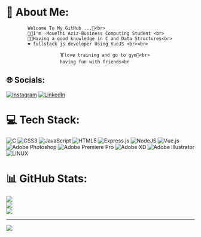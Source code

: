 # 💫 About Me:
            Welcome To My GitHub ...👋<br>
            👨‍🎓I'm -Mouelhi Aziz-Business Computing Student <br>
            👨‍💻Having a good knowledge in C and Data Structures<br>
            ❤️ fullstack js developer Using VueJS <br><br>  
            
                        🏋️love training and go to gym💪<br>                                     
                        having fun with friends<br


## 🌐 Socials:
[![Instagram](https://img.shields.io/badge/Instagram-%23E4405F.svg?logo=Instagram&logoColor=white)](https://instagram.com/https://l.facebook.com/l.php?u=https%3A%2F%2Finstagram.com%2Fmouelhi_aziz2%3Figshid%3DMzNlNGNkZWQ4Mg%253D%253D%26fbclid%3DIwAR20eNDD7lQqahPF7PJwcQ_0o4WCJE7T78nEoBX3-5gDeBYUmlemOLM-Dug&h=AT3gGN67hc4Ggj7tMt1jMTRisOMWeBrDw4av8H9SjLwIw6Okdp3hSztM4CvNjiwftnhy9T1yP0owTxuxBcki2pixLftDmHVYvDbhfLDcA_QEkiq6H5xau2ckkC5MC6jEHcAgEA) [![LinkedIn](https://img.shields.io/badge/LinkedIn-%230077B5.svg?logo=linkedin&logoColor=white)](https://linkedin.com/in/www.linkedin.com/in/aziz-mouelhi-78314b269) 

# 💻 Tech Stack:
![C](https://img.shields.io/badge/c-%2300599C.svg?style=for-the-badge&logo=c&logoColor=white) ![CSS3](https://img.shields.io/badge/css3-%231572B6.svg?style=for-the-badge&logo=css3&logoColor=white) ![JavaScript](https://img.shields.io/badge/javascript-%23323330.svg?style=for-the-badge&logo=javascript&logoColor=%23F7DF1E) ![HTML5](https://img.shields.io/badge/html5-%23E34F26.svg?style=for-the-badge&logo=html5&logoColor=white) ![Express.js](https://img.shields.io/badge/express.js-%23404d59.svg?style=for-the-badge&logo=express&logoColor=%2361DAFB) ![NodeJS](https://img.shields.io/badge/node.js-6DA55F?style=for-the-badge&logo=node.js&logoColor=white) ![Vue.js](https://img.shields.io/badge/vuejs-%2335495e.svg?style=for-the-badge&logo=vuedotjs&logoColor=%234FC08D) ![Adobe Photoshop](https://img.shields.io/badge/adobephotoshop-%2331A8FF.svg?style=for-the-badge&logo=adobephotoshop&logoColor=white) ![Adobe Premiere Pro](https://img.shields.io/badge/Adobe%20Premiere%20Pro-9999FF.svg?style=for-the-badge&logo=Adobe%20Premiere%20Pro&logoColor=white) ![Adobe XD](https://img.shields.io/badge/Adobe%20XD-470137?style=for-the-badge&logo=Adobe%20XD&logoColor=#FF61F6) ![Adobe Illustrator](https://img.shields.io/badge/adobeillustrator-%23FF9A00.svg?style=for-the-badge&logo=adobeillustrator&logoColor=white) ![LINUX](https://img.shields.io/badge/Linux-FCC624?style=for-the-badge&logo=linux&logoColor=black)
# 📊 GitHub Stats:
![](https://github-readme-stats.vercel.app/api?username=Aziz-Mouelhi&theme=material-palenight&hide_border=false&include_all_commits=false&count_private=false)<br/>
![](https://github-readme-streak-stats.herokuapp.com/?user=Aziz-Mouelhi&theme=material-palenight&hide_border=false)<br/>
![](https://github-readme-stats.vercel.app/api/top-langs/?username=Aziz-Mouelhi&theme=material-palenight&hide_border=false&include_all_commits=false&count_private=false&layout=compact)

---
[![](https://visitcount.itsvg.in/api?id=Aziz-Mouelhi&icon=0&color=0)](https://visitcount.itsvg.in)

<!-- Proudly created with GPRM ( https://gprm.itsvg.in ) -->
